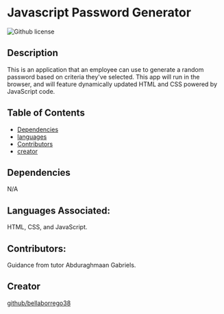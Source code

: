 # Javascript Password Generator 
  ![Github license](https://img.shields.io/badge/license-MIT-blue.svg)
  ## Description
  This is an application that an employee can use to generate a random password based on criteria they've selected. This app will run in the browser, and will feature dynamically updated HTML and CSS powered by JavaScript code.
  ## Table of Contents
 
  * [Dependencies](#Dependencies)
  * [languages](#Languages)
  * [Contributors](#contributors) 
  * [creator](#creator)
 
  ## Dependencies
  N/A
  ## Languages Associated:
  HTML, CSS, and JavaScript.
  ## Contributors:
  Guidance from tutor Abduraghmaan Gabriels.
  ## Creator
 [github/bellaborrego38](https://github.com/bellaborrego38)
  
